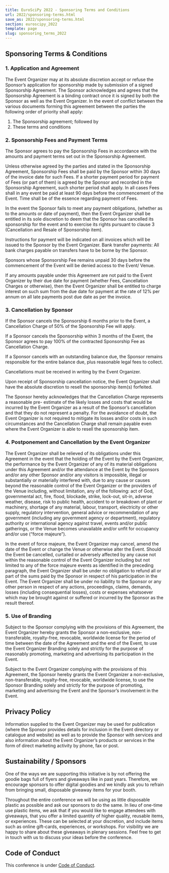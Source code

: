 ```yaml
---
title: EuroSciPy 2022 - Sponsoring Terms and Conditions
url: 2022/sponsoring-terms.html
save_as: 2022/sponsoring-terms.html
section: euroscipy_2022
template: page
slug: sponsoring_terms_2022
---
```


## Sponsoring Terms & Conditions

### 1. Application and Agreement

The Event Organizer may at its absolute discretion accept or refuse the Sponsor’s application for sponsorship made by submission of a signed Sponsorship Agreement. The Sponsor acknowledges and agrees that the Sponsorship Agreement is a binding contract once it is signed by both the Sponsor as well as the Event Organizer. In the event of conflict between the various documents forming this agreement between the parties the following order of priority shall apply:

1. The Sponsorship agreement; followed by
2. These terms and conditions

### 2. Sponsorship Fees and Payment Terms

The Sponsor agrees to pay the Sponsorship Fees in accordance with the amounts and payment terms set out in the Sponsorship Agreement.

Unless otherwise agreed by the parties and stated in the Sponsorship Agreement, Sponsorship Fees shall be paid by the Sponsor within 30 days of the invoice date for such Fees. If a shorter payment period for payment of Fees (or part of them) is agreed by the Sponsor and recorded in the Sponsorship Agreement, such shorter period shall apply. In all cases Fees shall in any event be paid at least 90 days before the commencement of the Event. Time shall be of the essence regarding payment of Fees.

In the event the Sponsor fails to meet any payment obligations, (whether as to the amounts or date of payment), then the Event Organizer shall be entitled in its sole discretion to deem that the Sponsor has cancelled its sponsorship for the event and to exercise its rights pursuant to clause 3 (Cancellation and Resale of Sponsorship item).

Instructions for payment will be indicated on all invoices which will be issued to the Sponsor by the Event Organizer. Bank transfer payments: All bank charges payable on transfers have to be borne by the Sponsor.

Sponsors whose Sponsorship Fee remains unpaid 30 days before the commencement of the Event will be denied access to the Event/ Venue.

If any amounts payable under this Agreement are not paid to the Event Organizer by their due date for payment (whether Fees, Cancellation Charges or otherwise), then the Event Organizer shall be entitled to charge interest on such sum from the due date for payment at the rate of 12% per annum on all late payments post due date as per the invoice.

### 3. Cancellation by Sponsor

If the Sponsor cancels the Sponsorship 6 months prior to the Event, a Cancellation Charge of 50% of the Sponsorship Fee will apply.

If a Sponsor cancels the Sponsorship within 3 months of the Event, the Sponsor agrees to pay 100% of the contracted Sponsorship Fee as Cancellation Charge.

If a Sponsor cancels with an outstanding balance due, the Sponsor remains responsible for the entire balance due, plus reasonable legal fees to collect.

Cancellations must be received in writing by the Event Organizer.

Upon receipt of Sponsorship cancellation notice, the Event Organizer shall have the absolute discretion to resell the sponsorship item(s) forfeited.

The Sponsor hereby acknowledges that the Cancellation Charge represents a reasonable pre- estimate of the likely losses and costs that would be incurred by the Event Organizer as a result of the Sponsor’s cancellation and that they do not represent a penalty. For the avoidance of doubt, the Event Organizer is not required to mitigate its losses and/or costs in such circumstances and the Cancellation Charge shall remain payable even where the Event Organizer is able to resell the sponsorship item.

### 4. Postponement and Cancellation by the Event Organizer

The Event Organizer shall be relieved of its obligations under this Agreement in the event that the holding of the Event by the Event Organizer, the performance by the Event Organizer of any of its material obligations under this Agreement and/or the attendance at the Event by the Sponsors and/or any other Sponsor and/or any visitors is impossible, illegal or substantially or materially interfered with, due to any cause or causes beyond the reasonable control of the Event Organizer or the providers of the Venue including, without limitation, any of the following: act of God, governmental act, fire, flood, blockade, strike, lock-out, sit-in, adverse weather, disease, risk to public health, accident to or breakdown of plant or machinery, shortage of any material, labour, transport, electricity or other supply, regulatory intervention, general advice or recommendation of any government (including any government agency or department), regulatory authority or international agency against travel, events and/or public gatherings, or the Venue becomes unavailable and/or unfit for occupancy and/or use (“force majeure”).

In the event of force majeure, the Event Organizer may cancel, amend the date of the Event or change the Venue or otherwise alter the Event. Should the Event be cancelled, curtailed or adversely affected by any cause not within the reasonable control of the Event Organizer including but not limited to any of the force majeure events as identified in the preceding paragraph, the Event Organizer shall be under no obligation to refund all or part of the sums paid by the Sponsor in respect of his participation in the Event. The Event Organizer shall be under no liability to the Sponsor or any other person in respect of any actions, proceedings, claims, demands, losses (including consequential losses), costs or expenses whatsoever which may be brought against or suffered or incurred by the Sponsor as the result thereof.

### 5. Use of Branding

Subject to the Sponsor complying with the provisions of this Agreement, the Event Organizer hereby grants the Sponsor a non-exclusive, non-transferable, royalty-free, revocable, worldwide license for the period of time between the date of the Agreement and the end of the Event, to use the Event Organizer Branding solely and strictly for the purpose of reasonably promoting, marketing and advertising its participation in the Event.

Subject to the Event Organizer complying with the provisions of this Agreement, the Sponsor hereby grants the Event Organizer a non-exclusive, non-transferable, royalty-free, revocable, worldwide license, to use the Sponsor Branding solely and strictly for the purpose of promoting, marketing and advertising the Event and the Sponsor’s involvement in the Event.

## Privacy Policy

Information supplied to the Event Organizer may be used for publication (where the Sponsor provides details for inclusion in the Event directory or catalogue and website) as well as to provide the Sponsor with services and also information about the Event Organizer’s products or services in the form of direct marketing activity by phone, fax or post.

## Sustainability / Sponsors

One of the ways we are supporting this initiative is by not offering the goodie bags full of flyers and giveaways like in past years. Therefore, we encourage sponsors to offer digital goodies and we kindly ask you to refrain from bringing small, disposable giveaway items for your booth.

Throughout the entire conference we will be using as little disposable plastic as possible and ask our sponsors to do the same. In lieu of one-time use plastic items, we ask that if you would like to engage attendees with giveaways, that you offer a limited quantity of higher quality, reusable items, or experiences. These can be selected at your discretion, and include items such as online gift-cards, experiences, or workshops. For visibility we are happy to share about these giveaways in plenary sessions. Feel free to get in touch with us to discuss your ideas before the conference.

## Code of Conduct

This conference is under [Code of Conduct](code_of_conduct.html).
